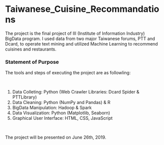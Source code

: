 # Taiwanese_Cuisine_Recommandations
The project is the final project of III (Institute of Information Industry) BigData program. I used data from two major Taiwanese forums, PTT and Dcard, to operate text mining and utilized Machine Learning to recommend cuisines and restaurants. 

<h3>Statement of Purpose</h3>
<p>The tools and steps of executing the project are as followling:<p>
</br>
<ol>
  <li>Data Colleting: Python (Web Crawler Libraries: Dcard Spider & PTTLibrary)</li>
  <li>Data Cleaning: Python (NumPy and Pandas) & R</li>
  <li>BigData Manipulation: Hadoop & Spark</li>
  <li>Data Visualization: Python (Matplotlib, Seaborn)</li>
  <li>Graphical User Interface: HTML, CSS, JavaScript</li>
</ol>
</br>
<p>The project will be presented on June 26th, 2019.<p>
